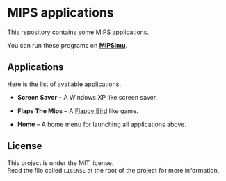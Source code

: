 # MIPS applications

This repository contains some MIPS applications.

You can run these programs on **[MIPSimu][MIPSimu]**.



## Applications

Here is the list of available applications.

- **Screen Saver** – A Windows XP like screen saver.

- **Flaps The Mips** – A [Flappy Bird][FlappyBird] like game.

- **Home** – A home menu for launching all applications above.



## License

This project is under the MIT license.  
Read the file called `LICENSE` at the root of the project for more information.



[MIPSimu]: https://github.com/ParksProjets/MIPSimu
[FlappyBird]: https://en.wikipedia.org/wiki/Flappy_Bird
